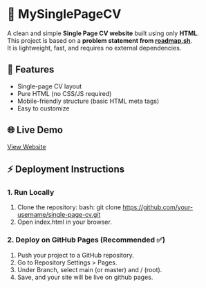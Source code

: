 # 📄 MySinglePageCV
A clean and simple **Single Page CV website** built using only **HTML**.  
This project is based on a **problem statement from [roadmap.sh](https://roadmap.sh/projects/single-page-cv)**.  
It is lightweight, fast, and requires no external dependencies.

## 🚀 Features
- Single-page CV layout  
- Pure HTML (no CSS/JS required)  
- Mobile-friendly structure (basic HTML meta tags)  
- Easy to customize

## 🌐 Live Demo
[View Website]([https://your-username.github.io/single-page-cv/](https://kalpana-17.github.io/MySinglePageCV/))

## ⚡ Deployment Instructions

### 1. Run Locally
 1. Clone the repository:
    bash: git clone https://github.com/your-username/single-page-cv.git
 2. Open index.html in your browser.
 ### 2. Deploy on GitHub Pages (Recommended ✅)
 1. Push your project to a GitHub repository.
 2. Go to Repository Settings > Pages.
 3. Under Branch, select main (or master) and / (root).
 4. Save, and your site will be live on github pages.
